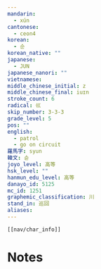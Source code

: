 ```yaml
---
mandarin:
  - xún
cantonese:
  - ceon4
korean:
  - 순
korean_native: ""
japanese:
  - JUN
japanese_nanori: ""
vietnamese:
middle_chinese_initial: z
middle_chinese_final: iuɪn
stroke_count: 6
radical: 巛
skip_number: 3-3-3
grade_level: 5
pos: ""
english:
  - patrol
  - go on circuit
羅馬字: syun
韓文: 슌
joyo_level: 高等
hsk_level: ""
hanmun_edu_level: 高等
danayo_id: 5125
mc_id: 1251
graphemic_classification: 川
stand_in: 巡回
aliases:
---
```

```meta-bind-embed
[[nav/char_info]]
```

# Notes
